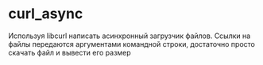 # curl_async

Используя libcurl написать асинхронный загрузчик файлов. Ссылки на файлы передаются аргументами командной строки, достаточно просто скачать файл и вывести его размер
